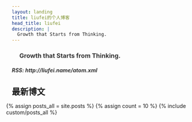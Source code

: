 ```yaml
---
layout: landing
title: liufei的个人博客
head_title: liufei
description: |
  Growth that Starts from Thinking.
---
```


<div class="row" style="margin-bottom:20px;">
  <div style="width:100%">
    <h3 style="margin-bottom:5px; margin-left:20px; color:#333333;">Growth that Starts from Thinking.</h3>
    <h5 style="margin-bottom:5px; margin-right:14px; color:#333333;">RSS: http://liufei.name/atom.xml</h5>
  </div>
  <div class="divbox" style="width:96%;margin-right:0px;padding-right:10px;">
    <h1 id="start-now" style="margin-left: 0px; margin-right: 0px; font-size: 22px;">最新博文</h1>
    <div style="margin-left:-15px">
    {% assign posts_all = site.posts %}
    {% assign count = 10 %}
    {% include custom/posts_all %}
  </div>
  </div>
  
</div>

